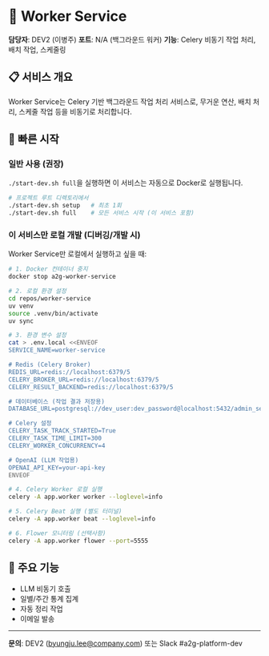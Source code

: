 # 🔧 Worker Service

**담당자**: DEV2 (이병주)
**포트**: N/A (백그라운드 워커)
**기능**: Celery 비동기 작업 처리, 배치 작업, 스케줄링

## 📋 서비스 개요

Worker Service는 Celery 기반 백그라운드 작업 처리 서비스로, 무거운 연산, 배치 처리, 스케줄 작업 등을 비동기로 처리합니다.

## 🚀 빠른 시작

### 일반 사용 (권장)

`./start-dev.sh full`을 실행하면 이 서비스는 자동으로 Docker로 실행됩니다.

```bash
# 프로젝트 루트 디렉토리에서
./start-dev.sh setup   # 최초 1회
./start-dev.sh full    # 모든 서비스 시작 (이 서비스 포함)
```

### 이 서비스만 로컬 개발 (디버깅/개발 시)

Worker Service만 로컬에서 실행하고 싶을 때:

```bash
# 1. Docker 컨테이너 중지
docker stop a2g-worker-service

# 2. 로컬 환경 설정
cd repos/worker-service
uv venv
source .venv/bin/activate
uv sync

# 3. 환경 변수 설정
cat > .env.local <<ENVEOF
SERVICE_NAME=worker-service

# Redis (Celery Broker)
REDIS_URL=redis://localhost:6379/5
CELERY_BROKER_URL=redis://localhost:6379/5
CELERY_RESULT_BACKEND=redis://localhost:6379/5

# 데이터베이스 (작업 결과 저장용)
DATABASE_URL=postgresql://dev_user:dev_password@localhost:5432/admin_service_db

# Celery 설정
CELERY_TASK_TRACK_STARTED=True
CELERY_TASK_TIME_LIMIT=300
CELERY_WORKER_CONCURRENCY=4

# OpenAI (LLM 작업용)
OPENAI_API_KEY=your-api-key
ENVEOF

# 4. Celery Worker 로컬 실행
celery -A app.worker worker --loglevel=info

# 5. Celery Beat 실행 (별도 터미널)
celery -A app.worker beat --loglevel=info

# 6. Flower 모니터링 (선택사항)
celery -A app.worker flower --port=5555
```

## 🎯 주요 기능

- LLM 비동기 호출
- 일별/주간 통계 집계
- 자동 정리 작업
- 이메일 발송

---

**문의**: DEV2 (byungju.lee@company.com) 또는 Slack #a2g-platform-dev
